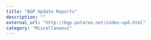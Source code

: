 ```yaml
---
title: "BGP Update Reports"
description: ""
external_url: "http://bgp.potaroo.net/index-upd.html"
category: "Miscellaneous"
---
```

